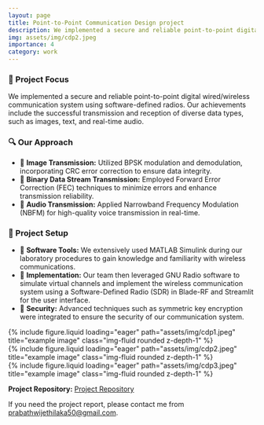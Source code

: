```yaml
---
layout: page
title: Point-to-Point Communication Design project
description: We implemented a secure and reliable point-to-point digital wired/wireless communication system using software-defined radios
img: assets/img/cdp2.jpeg
importance: 4
category: work
---
```


### 📡 Project Focus
We implemented a secure and reliable point-to-point digital wired/wireless communication system using software-defined radios. Our achievements include the successful transmission and reception of diverse data types, such as images, text, and real-time audio.

### 🔍 Our Approach
- 📡 **Image Transmission:** Utilized BPSK modulation and demodulation, incorporating CRC error correction to ensure data integrity.
- 📡 **Binary Data Stream Transmission:** Employed Forward Error Correction (FEC) techniques to minimize errors and enhance transmission reliability.
- 📡 **Audio Transmission:** Applied Narrowband Frequency Modulation (NBFM) for high-quality voice transmission in real-time.

### 🔧 Project Setup
- 📡 **Software Tools:** We extensively used MATLAB Simulink during our laboratory procedures to gain knowledge and familiarity with wireless communications.
- 📡 **Implementation:** Our team then leveraged GNU Radio software to simulate virtual channels and implement the wireless communication system using a Software-Defined Radio (SDR) in Blade-RF and Streamlit for the user interface.
- 📡 **Security:** Advanced techniques such as symmetric key encryption were integrated to ensure the security of our communication system.


<div class="row">
    <div class="col-sm mt-3 mt-md-0">
        {% include figure.liquid loading="eager" path="assets/img/cdp1.jpeg" title="example image" class="img-fluid rounded z-depth-1" %}
    </div>
    <div class="col-sm mt-3 mt-md-0">
        {% include figure.liquid loading="eager" path="assets/img/cdp2.jpeg" title="example image" class="img-fluid rounded z-depth-1" %}
    </div>
    <div class="col-sm mt-3 mt-md-0">
        {% include figure.liquid loading="eager" path="assets/img/cdp3.jpeg" title="example image" class="img-fluid rounded z-depth-1" %}
    </div>
</div>

**Project Repository:** [Project Repository](https://github.com/PrabathBK/Communication-Design-Project)

If you need the project report, please contact me from [prabathwijethilaka50@gmail.com](mailto:prabathwijethilaka50@gmail.com).